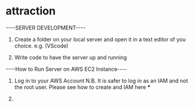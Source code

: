 # attraction

----SERVER DEVELOPMENT----

1. Create a folder on your local server and open it in a text editor of you choice. e.g. (VScode)

2. Write code to have the server up and running

----How to Run Server on AWS EC2 Instance----

1. Log in to your AWS Account
   N.B. It is safer to log in as an IAM and not the root user.
   Please see how to create and IAM here **\***

2.
